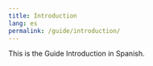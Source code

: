 ```yaml
---
title: Introduction
lang: es
permalink: /guide/introduction/
---
```


This is the Guide Introduction in Spanish.